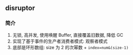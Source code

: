 ## disruptor

### 简介

1. 无锁, 高并发, 使用唤醒 Buffer, 直接覆盖旧数据, 降低 GC
2. 实现了基于事件的生产者消费者模式: 观察者模式
3. 底部是环形数组: size 为 2 的次幂数 + `index=num&(size-1)`
